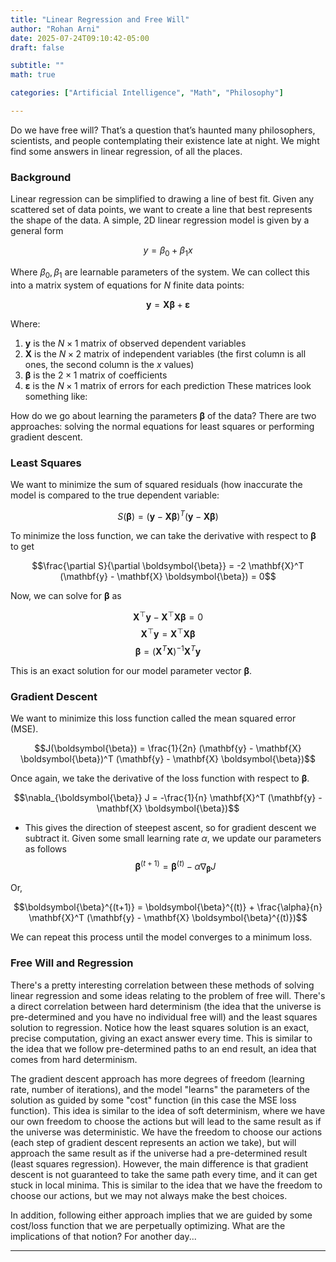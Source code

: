 ```yaml
---
title: "Linear Regression and Free Will"
author: "Rohan Arni"
date: 2025-07-24T09:10:42-05:00
draft: false

subtitle: ""
math: true

categories: ["Artificial Intelligence", "Math", "Philosophy"] 

---
```


Do we have free will? That’s a question that’s haunted many philosophers, scientists, and people contemplating their existence late at night. We might find some answers in linear regression, of all the places.

### Background
Linear regression can be simplified to drawing a line of best fit. Given any scattered set of data points, we want to create a line that best represents the shape of the data.
A simple, 2D linear regression model is given by a general form

$$y = \beta_0 + \beta_1 x$$

  
Where $\beta_0, \beta_1$ are learnable parameters of the system. We can collect this into a matrix system of equations for $N$ finite data points:


  $$\mathbf{y} = \mathbf{X}\mathbf{\beta} + \mathbf{\varepsilon}$$


Where:
1. $\mathbf{y}$ is the $N\times 1$ matrix of observed dependent variables
2. $\mathbf{X}$ is the $N \times 2$ matrix of independent variables (the first column is all ones, the second column is the $x$ values)
3. $\mathbf{\beta}$ is the $2 \times 1$ matrix of coefficients
4. $\mathbf{\varepsilon}$ is the $N \times 1$ matrix of errors for each prediction
These matrices look something like:

  
How do we go about learning the parameters $\mathbf{\beta}$ of the data? There are two approaches: solving the normal equations for least squares or performing gradient descent.

### Least Squares
We want to minimize the sum of squared residuals (how inaccurate the model is compared to the true dependent variable:

  $$S(\boldsymbol{\beta}) = (\mathbf{y} - \mathbf{X} \boldsymbol{\beta})^T (\mathbf{y} - \mathbf{X} \boldsymbol{\beta})$$


To minimize the loss function, we can take the derivative with respect to $\boldsymbol{\beta}$ to get

  $$\frac{\partial S}{\partial \boldsymbol{\beta}} = -2 \mathbf{X}^T (\mathbf{y} - \mathbf{X} \boldsymbol{\beta}) = 0$$


Now, we can solve for $\boldsymbol{\beta}$ as

  $$\mathbf{X}^\top \mathbf{y} - \mathbf{X}^{\top} \mathbf{X} \boldsymbol{\beta} = 0 $$$$
\mathbf{X}^\top \mathbf{y} = \mathbf{X}^{\top} \mathbf{X} \boldsymbol{\beta} $$$$
\boldsymbol{\beta} = (\mathbf{X}^T \mathbf{X})^{-1} \mathbf{X}^T \mathbf{y}$$

This is an exact solution for our model parameter vector $\boldsymbol{\beta}$.

### Gradient Descent
We want to minimize this loss function called the mean squared error (MSE).


  $$J(\boldsymbol{\beta}) = \frac{1}{2n} (\mathbf{y} - \mathbf{X} \boldsymbol{\beta})^T (\mathbf{y} - \mathbf{X} \boldsymbol{\beta})$$

  
Once again, we take the derivative of the loss function with respect to $\boldsymbol{\beta}$.
 

  $$\nabla_{\boldsymbol{\beta}} J = -\frac{1}{n} \mathbf{X}^T (\mathbf{y} - \mathbf{X} \boldsymbol{\beta})$$

- This gives the direction of steepest ascent, so for gradient descent we subtract it. Given some small learning rate $\alpha$, we update our parameters as follows
    $$\boldsymbol{\beta}^{(t+1)} = \boldsymbol{\beta}^{(t)} - \alpha \nabla_{\boldsymbol{\beta}} J$$




Or,

  $$\boldsymbol{\beta}^{(t+1)} = \boldsymbol{\beta}^{(t)} + \frac{\alpha}{n} \mathbf{X}^T (\mathbf{y} - \mathbf{X} \boldsymbol{\beta}^{(t)})$$

  
We can repeat this process until the model converges to a minimum loss.
 
### Free Will and Regression
There's a pretty interesting correlation between these methods of solving linear regression and some ideas relating to the problem of free will. There's a direct correlation between hard determinism (the idea that the universe is pre-determined and you have no individual free will) and the least squares solution to regression. Notice how the least squares solution is an exact, precise computation, giving an exact answer every time. This is  similar to the idea that we follow pre-determined paths to an end result, an idea that comes from hard determinism.

The gradient descent approach has more degrees of freedom (learning rate, number of iterations), and the model "learns" the parameters of the solution as guided by some "cost" function (in this case the MSE loss function). This idea is similar to the idea of soft determinism, where we have our own freedom to choose the actions but will lead to the same result as if the universe was deterministic. We have the freedom to choose our actions (each step of gradient descent represents an action we take), but will approach the same result as if the universe had a pre-determined result (least squares regression). However, the main difference is that gradient descent is not guaranteed to take the same path every time, and it can get stuck in local minima. This is similar to the idea that we have the freedom to choose our actions, but we may not always make the best choices.

In addition, following either approach implies that we are guided by some cost/loss function that we are perpetually optimizing. What are the implications of that notion? For another day...


---